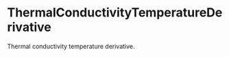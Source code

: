 ThermalConductivityTemperatureDerivative
========================================

Thermal conductivity temperature derivative.
